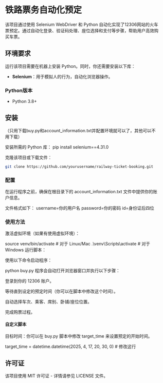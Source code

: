 # 铁路票务自动化预定

该项目通过使用 Selenium WebDriver 和 Python 自动化实现了12306网站的火车票预定。通过自动化登录、验证码处理、座位选择和支付等步骤，帮助用户高效购买车票。

## 环境要求

运行该项目需要在机器上安装 Python。同时，你还需要安装以下库：

- **Selenium**：用于模拟人的行为，自动化浏览器操作。

### Python版本

- Python 3.8+

## 安装
（只用下载buy.py和account_information.txt并配置环境就可以了，其他可以不用下载）

安装所需的 Python 库：
pip install selenium==4.31.0

克隆该项目或下载文件：
   ```bash
   git clone https://github.com/yourusername/railway-ticket-booking.git
   ```
### 配置
在运行程序之前，确保在根目录下的 account_information.txt 文件中提供你的账户信息。

文件格式如下：
username=你的用户名
password=你的密码
id=身份证后四位

### 使用方法
激活虚拟环境（如果有使用虚拟环境）：

source venv/bin/activate   # 对于 Linux/Mac
.\venv\Scripts\activate    # 对于 Windows
运行脚本：

使用以下命令启动程序：

python buy.py
程序会自动打开浏览器窗口并执行以下步骤：

登录到你的 12306 账户。

等待直到设定的预定时间（你可以在脚本中修改这个时间）。

自动选择车次、乘客、席别、卧铺/座位位置。

完成购票过程。

#### 自定义脚本
目标时间：你可以在 buy.py 脚本中修改 target_time 来设置预定的开始时间。

target_time = datetime.datetime(2025, 4, 17, 20, 30, 0)  # 修改这行

## 许可证
该项目使用 MIT 许可证 - 详情请参见 LICENSE 文件。







